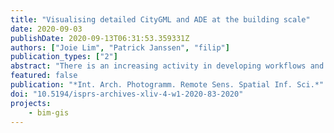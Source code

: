 ```yaml
---
title: "Visualising detailed CityGML and ADE at the building scale"
date: 2020-09-03
publishDate: 2020-09-13T06:31:53.359331Z
authors: ["Joie Lim", "Patrick Janssen", "filip"]
publication_types: ["2"]
abstract: "There is an increasing activity in developing workflows and implementations to convert BIM data into CityGML. However, there are still not many platforms that are suitable to view and interact with the detailed information stored as a result of such conversions, especially if an Application Domain Extension (ADE) is involved to support additional information. We investigated the ease of use and features supported by visualisation software and tools with CityGML and ADE support, and propose an approach to develop a tool that combines useful features using a set of generic rules that can extract CityGML ADE attributes. The work, while generic, is geared towards detailed architectural datasets sourced from BIM. We implemented the approach in a web-based viewer supporting the visualisation of CityGML datasets enriched with ADE features."
featured: false
publication: "*Int. Arch. Photogramm. Remote Sens. Spatial Inf. Sci.*"
doi: "10.5194/isprs-archives-xliv-4-w1-2020-83-2020"
projects:
    - bim-gis
---
```

